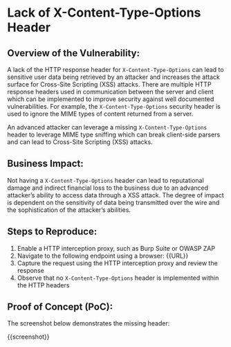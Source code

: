 # Lack of X-Content-Type-Options Header

## Overview of the Vulnerability:

A lack of the HTTP response header for `X-Content-Type-Options` can lead to sensitive user data being retrieved by an attacker and increases the attack surface for Cross-Site Scripting (XSS) attacks. There are multiple HTTP response headers used in communication between the server and client which can be implemented to improve security against well documented vulnerabilities. For example, the `X-Content-Type-Options` security header is used to ignore the MIME types of content returned from a server.

An advanced attacker can leverage a missing `X-Content-Type-Options` header to leverage MIME type sniffing which can break client-side parsers and can lead to Cross-Site Scripting (XSS) attacks.

## Business Impact:

Not having a `X-Content-Type-Options` header can lead to reputational damage and indirect financial loss to the business due to an advanced attacker’s ability to access data through a XSS attack. The degree of impact is dependent on the sensitivity of data being transmitted over the wire and the sophistication of the attacker’s abilities.

## Steps to Reproduce:

1. Enable a HTTP interception proxy, such as Burp Suite or OWASP ZAP
1. Navigate to the following endpoint using a browser: {{URL}}
1. Capture the request using the HTTP interception proxy and review the response
1. Observe that no `X-Content-Type-Options` header is implemented within the HTTP headers

## Proof of Concept (PoC):

The screenshot below demonstrates the missing header:

{{screenshot}}
